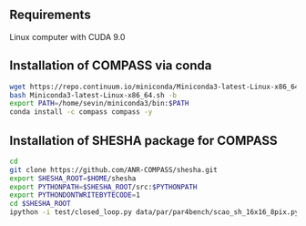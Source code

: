 ## Requirements

Linux computer with CUDA 9.0

## Installation of COMPASS via conda

```bash
wget https://repo.continuum.io/miniconda/Miniconda3-latest-Linux-x86_64.sh
bash Miniconda3-latest-Linux-x86_64.sh -b
export PATH=/home/sevin/miniconda3/bin:$PATH
conda install -c compass compass -y
```

## Installation of SHESHA package for COMPASS

```bash
cd
git clone https://github.com/ANR-COMPASS/shesha.git
export SHESHA_ROOT=$HOME/shesha
export PYTHONPATH=$SHESHA_ROOT/src:$PYTHONPATH
export PYTHONDONTWRITEBYTECODE=1
cd $SHESHA_ROOT
ipython -i test/closed_loop.py data/par/par4bench/scao_sh_16x16_8pix.py
```

